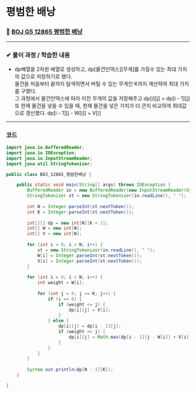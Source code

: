 # **평범한 배낭**
### 📌 [BOJ G5 12865 평범한 배낭](https://www.acmicpc.net/problem/12865)
-------------
### **✔ 풀이 과정 / 학습한 내용**
- dp배열을 2차원 배열로 생성하고, dp[물건인덱스][무게]를 가질수 있는 최대 가치의 값으로 저장하기로 했다.   
물건을 처음부터 끝까지 탐색하면서 버틸 수 있는 무게인 K까지 계산하여 최대 가치를 구했다.   
그 과정에서 물건인덱스에 따라 이전 무게의 값을 저장해주고 dp[i][j] = dp[i - 1][j]   
또 현재 물건을 넣을 수 있을 때, 현재 물건을 넣은 가치가 더 큰지 비교하여 최대값으로 갱신했다. dp[i - 1][j - W[i]] + V[i]
-------------
### **코드**
```java
import java.io.BufferedReader;
import java.io.IOException;
import java.io.InputStreamReader;
import java.util.StringTokenizer;

public class BOJ_12865_평범한배낭 {

	public static void main(String[] args) throws IOException {
		BufferedReader in = new BufferedReader(new InputStreamReader(System.in));
		StringTokenizer st = new StringTokenizer(in.readLine(), " ");
		
		int N = Integer.parseInt(st.nextToken());
		int K = Integer.parseInt(st.nextToken());
		
		int[][] dp = new int[N][K + 1];
		int[] W = new int[N];
		int[] V = new int[N];
		
		for (int i = 0; i < N; i++) {
			st = new StringTokenizer(in.readLine(), " ");
			W[i] = Integer.parseInt(st.nextToken());
			V[i] = Integer.parseInt(st.nextToken());
		}
		
		for (int i = 0; i < N; i++) {
			int weight = W[i];
			
			for (int j = 0; j <= K; j++) {
				if (i == 0) {
					if (weight <= j) {
						dp[i][j] = V[i];
					}
				} else {
					dp[i][j] = dp[i - 1][j];
					if (weight <= j) {
						dp[i][j] = Math.max(dp[i - 1][j - W[i]] + V[i], dp[i - 1][j]);
					}
				}
			}
		}
		
		System.out.println(dp[N - 1][K]);
	}

}
```